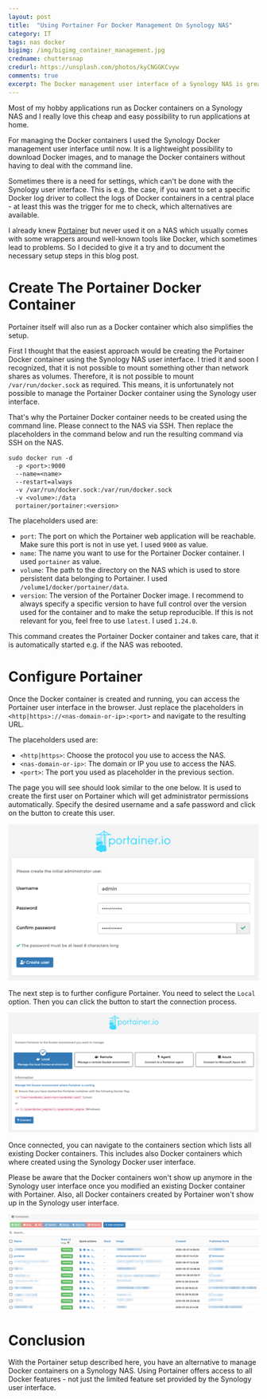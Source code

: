 ```yaml
---
layout: post
title:  "Using Portainer For Docker Management On Synology NAS"
category: IT
tags: nas docker
bigimg: /img/bigimg_container_management.jpg
credname: chuttersnap
credurl: https://unsplash.com/photos/kyCNGGKCvyw
comments: true
excerpt: The Docker management user interface of a Synology NAS is great for basic use cases - but it does not cover all features provided by Docker. Portainer can be used as an alternative to unleash the full potential. This blog post explains how to do the setup.
---
```


Most of my hobby applications run as Docker containers on a Synology NAS and I really love this cheap and easy possibility to run applications at home.

For managing the Docker containers I used the Synology Docker management user interface until now.
It is a lightweight possibility to download Docker images, and to manage the Docker containers without having to deal with the command line.

Sometimes there is a need for settings, which can't be done with the Synology user interface.
This is e.g. the case, if you want to set a specific Docker log driver to collect the logs of Docker containers in a central place - at least this was the trigger for me to check, which alternatives are available.

I already knew [Portainer][portainer-website] but never used it on a NAS which usually comes with some wrappers around well-known tools like Docker, which sometimes lead to problems.
So I decided to give it a try and to document the necessary setup steps in this blog post.

# Create The Portainer Docker Container

Portainer itself will also run as a Docker container which also simplifies the setup.

First I thought that the easiest approach would be creating the Portainer Docker container using the Synology NAS user interface.
I tried it and soon I recognized, that it is not possible to mount something other than network shares as volumes.
Therefore, it is not possible to mount `/var/run/docker.sock` as required.
This means, it is unfortunately not possible to manage the Portainer Docker container using the Synology user interface.

That's why the Portainer Docker container needs to be created using the command line.
Please connect to the NAS via SSH.
Then replace the placeholders in the command below and run the resulting command via SSH on the NAS.

```shell script
sudo docker run -d
  -p <port>:9000
  --name=<name>
  --restart=always
  -v /var/run/docker.sock:/var/run/docker.sock
  -v <volume>:/data
  portainer/portainer:<version>
```

The placeholders used are:
* `port`: The port on which the Portainer web application will be reachable.
Make sure this port is not in use yet.
I used `9000` as value.
* `name`: The name you want to use for the Portainer Docker container.
I used `portainer` as value.
* `volume`: The path to the directory on the NAS which is used to store persistent data belonging to Portainer.
I used `/volume1/docker/portainer/data`.
* `version`: The version of the Portainer Docker image.
I recommend to always specify a specific version to have full control over the version used for the container and to make the setup reproducible.
If this is not relevant for you, feel free to use `latest`.
I used `1.24.0`.

This command creates the Portainer Docker container and takes care, that it is automatically started e.g. if the NAS was rebooted.

# Configure Portainer

Once the Docker container is created and running, you can access the Portainer user interface in the browser.
Just replace the placeholders in `<http|https>://<nas-domain-or-ip>:<port>` and navigate to the resulting URL.

The placeholders used are:
* `<http|https>`: Choose the protocol you use to access the NAS.
* `<nas-domain-or-ip>`: The domain or IP you use to access the NAS.
* `<port>`: The port you used as placeholder in the previous section.

The page you will see should look similar to the one below.
It is used to create the first user on Portainer which will get administrator permissions automatically.
Specify the desired username and a safe password and click on the button to create this user.

![Create the portainer user](/img/portainer_synology_initial_login.png)

The next step is to further configure Portainer.
You need to select the `Local` option.
Then you can click the button to start the connection process.

![Connect to the local Docker daemon](/img/portainer_synology_local.png)

Once connected, you can navigate to the containers section which lists all existing Docker containers.
This includes also Docker containers which where created using the Synology Docker user interface.

Please be aware that the Docker containers won't show up anymore in the Synology user interface once you modified an existing Docker container with Portainer.
Also, all Docker containers created by Portainer won't show up in the Synology user interface. 

![List of existing Docker containers](/img/portainer_synology_containers.png)

# Conclusion

With the Portainer setup described here, you have an alternative to manage Docker containers on a Synology NAS.
Using Portainer offers access to all Docker features - not just the limited feature set provided by the Synology user interface.

[portainer-website]: https://www.portainer.io/
